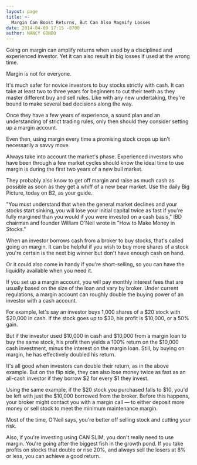 ```yaml
---
layout: page
title: >-
  Margin Can Boost Returns, But Can Also Magnify Losses
date: 2014-04-09 17:15 -0700
author: NANCY GONDO
---
```





Going on margin can amplify returns when used by a disciplined and experienced investor. Yet it can also result in big losses if used at the wrong time.

  

Margin is not for everyone.

  

It's much safer for novice investors to buy stocks strictly with cash. It can take at least two to three years for beginners to cut their teeth as they master different buy and sell rules. Like with any new undertaking, they're bound to make several bad decisions along the way.

  

Once they have a few years of experience, a sound plan and an understanding of strict trading rules, only then should they consider setting up a margin account.

  

Even then, using margin every time a promising stock crops up isn't necessarily a savvy move.

  

Always take into account the market's phase. Experienced investors who have been through a few market cycles should know the ideal time to use margin is during the first two years of a new bull market.

  

They probably also know to get off margin and raise as much cash as possible as soon as they get a whiff of a new bear market. Use the daily Big Picture, today on B2, as your guide.

  

"You must understand that when the general market declines and your stocks start sinking, you will lose your initial capital twice as fast if you're fully margined than you would if you were invested on a cash basis," IBD chairman and founder William O'Neil wrote in "How to Make Money in Stocks."

  

When an investor borrows cash from a broker to buy stocks, that's called going on margin. It can be helpful if you wish to buy more shares of a stock you're certain is the next big winner but don't have enough cash on hand.

  

Or it could also come in handy if you're short-selling, so you can have the liquidity available when you need it.

  

If you set up a margin account, you will pay monthly interest fees that are usually based on the size of the loan and vary by broker. Under current regulations, a margin account can roughly double the buying power of an investor with a cash account.

  

For example, let's say an investor buys 1,000 shares of a \$20 stock with \$20,000 in cash. If the stock goes up to \$30, his profit is \$10,000, or a 50% gain.

  

But if the investor used \$10,000 in cash and \$10,000 from a margin loan to buy the same stock, his profit then yields a 100% return on the \$10,000 cash investment, minus the interest on the margin loan. Still, by buying on margin, he has effectively doubled his return.

  

It's all good when investors can double their return, as in the above example. But on the flip side, they can also lose money twice as fast as an all-cash investor if they borrow \$2 for every \$1 they invest.

  

Using the same example, if the \$20 stock you purchased falls to \$10, you'd be left with just the \$10,000 borrowed from the broker. Before this happens, your broker might contact you with a margin call — to either deposit more money or sell stock to meet the minimum maintenance margin.

  

Most of the time, O'Neil says, you're better off selling stock and cutting your risk.

  

Also, if you're investing using CAN SLIM, you don't really need to use margin. You're going after the biggest fish in the growth pond. If you take profits on stocks that double or rise 20%, and always sell the losers at 8% or less, you can achieve a good return.




